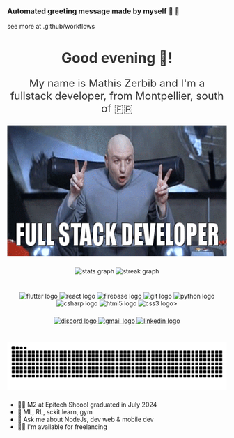 ### Automated greeting message made by myself :green_heart: 🤖
see more at .github/workflows




<div align="center" style="margin: 20px 0;">
 <h2 style="font-size: 2rem; color: #333; margin-bottom: 10px;">Good evening 🌇!</h2>
 <p style="font-size: 1.5rem; color: #333;">My name is Mathis Zerbib and I'm a fullstack developer, from Montpellier, south of 🇫🇷</p>
</div>




###

<div align="center">
  <img height="300" src="https://raw.githubusercontent.com/MathisZerbib/MathisZerbib/main/fullstackdeveloper.gif"  />
</div>

###


<div align="center">
<img src="https://github-readme-stats.vercel.app/api?username=MathisZerbib&show_icons=true&include_all_commits=true&count_private=true&disable_animations=false&theme=dracula&locale=en&hide_border=false" height="150" alt="stats graph"  />
  <img src="https://streak-stats.demolab.com?user=MathisZerbib&locale=en&mode=daily&theme=dracula&hide_border=false&border_radius=5" height="150" alt="streak graph"  />
</div>

###


<br clear="both">



<div align="center">
     <img class="icon" src="https://cdn.jsdelivr.net/gh/devicons/devicon/icons/flutter/flutter-original.svg" height="30" alt="flutter logo" style="animation: wave 10s infinite;" />
                <img class="icon" src="https://cdn.jsdelivr.net/gh/devicons/devicon/icons/react/react-original.svg" height="30" alt="react logo" style="animation: wave 10s infinite;" />
                <img class="icon" src="https://cdn.jsdelivr.net/gh/devicons/devicon/icons/firebase/firebase-plain.svg" height="30" alt="firebase logo" style="animation: wave 10s infinite;" />
                <img class="icon" src="https://cdn.jsdelivr.net/gh/devicons/devicon/icons/git/git-original.svg" height="30" alt="git logo" style="animation: wave 10s infinite;" />
                <img class="icon" src="https://cdn.jsdelivr.net/gh/devicons/devicon/icons/python/python-original.svg" height="30" alt="python logo" style="animation: wave 10s infinite;" />
                <img class="icon" src="https://cdn.jsdelivr.net/gh/devicons/devicon/icons/csharp/csharp-original.svg" height="30" alt="csharp logo" style="animation: wave 10s infinite;" />
                <img class="icon" src="https://cdn.jsdelivr.net/gh/devicons/devicon/icons/html5/html5-original.svg" height="30" alt="html5 logo" style="animation: wave 10s infinite;" />
                <img class="icon" src="https://cdn.jsdelivr.net/gh/devicons/devicon/icons/css3/css3-original.svg" height="30" alt="css3 logo" style="animation: wave 10s infinite;" />>
</div>



###

<div align="center">
  <a href="https://discord.com/users/564153086201823232" target="_blank">
    <img src="https://img.shields.io/static/v1?message=Discord&logo=discord&label=&color=7289DA&logoColor=white&labelColor=&style=for-the-badge" height="35" alt="discord logo"  />
  </a>
  <a href="mathis.zerbib@gmail.com" target="_blank">
    <img src="https://img.shields.io/static/v1?message=Gmail&logo=gmail&label=&color=D14836&logoColor=white&labelColor=&style=for-the-badge" height="35" alt="gmail logo"  />
  </a>
  <a href="https://www.linkedin.com/in/mathis-zerbib-55b4a8163/" target="_blank">
    <img src="https://img.shields.io/static/v1?message=LinkedIn&logo=linkedin&label=&color=0077B5&logoColor=white&labelColor=&style=for-the-badge" height="35" alt="linkedin logo"  />
  </a>
</div>

###

<br clear="both">

<img src="https://raw.githubusercontent.com/MathisZerbib/MathisZerbib/output/snake.svg" alt="Snake animation" />

###
- 👨‍🎓 M2 at Epitech Shcool graduated in July 2024
- 🌱 ML, RL, sckit.learn, gym
- 💬 Ask me about NodeJs, dev web & mobile dev
- 👷‍♂️ I'm available for freelancing
